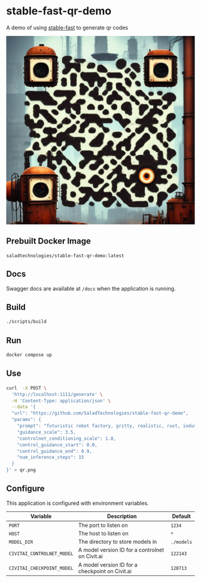 # stable-fast-qr-demo
A demo of using [stable-fast](https://github.com/chengzeyi/stable-fast) to generate qr codes

![](./qr.png)

## Prebuilt Docker Image

```
saladtechnologies/stable-fast-qr-demo:latest
```

## Docs

Swagger docs are available at `/docs` when the application is running.

## Build

```bash
./scripts/build
```

## Run

```bash
docker compose up
```

## Use

```bash
curl  -X POST \
  'http://localhost:1111/generate' \
  -H 'Content-Type: application/json' \
  --data '{
  "url": "https://github.com/SaladTechnologies/stable-fast-qr-demo",
  "params": {
    "prompt": "futuristic robot factory, gritty, realistic, rust, industrial",
    "guidance_scale": 3.5,
    "controlnet_conditioning_scale": 1.8,
    "control_guidance_start": 0.0,
    "control_guidance_end": 0.9,
    "num_inference_steps": 15
  }
}' > qr.png
```

## Configure

This application is configured with environment variables.

| Variable | Description | Default |
| --- | --- | --- |
| `PORT` | The port to listen on | `1234` |
| `HOST` | The host to listen on | `*` |
| `MODEL_DIR` | The directory to store models in | `./models` |
| `CIVITAI_CONTROLNET_MODEL` | A model version ID for a controlnet on Civit.ai | `122143` |
| `CIVITAI_CHECKPOINT_MODEL` | A model version ID for a checkpoint on Civit.ai | `128713` |